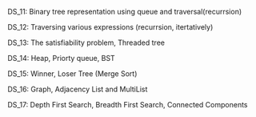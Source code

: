 DS_11: Binary tree representation using queue and traversal(recurrsion)  

DS_12: Traversing various expressions (recurrsion, itertatively)  

DS_13: The satisfiability problem, Threaded tree  

DS_14: Heap, Priorty queue, BST  

DS_15: Winner, Loser Tree (Merge Sort)  

DS_16: Graph, Adjacency List and MultiList 

DS_17: Depth First Search, Breadth First Search, Connected Components
